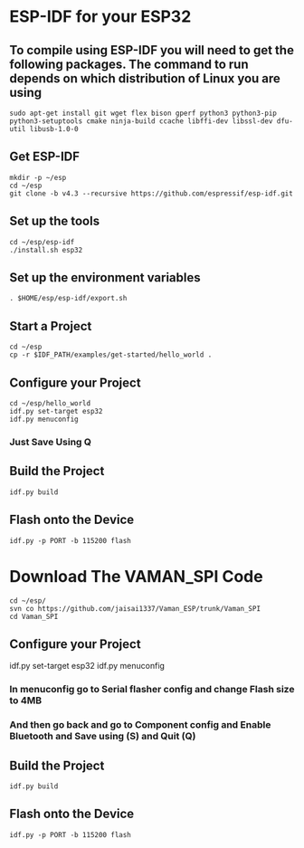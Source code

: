 # ESP-IDF for your ESP32
## To compile using ESP-IDF you will need to get the following packages. The command to run depends on which distribution of Linux you are using 
```
sudo apt-get install git wget flex bison gperf python3 python3-pip python3-setuptools cmake ninja-build ccache libffi-dev libssl-dev dfu-util libusb-1.0-0
```
## Get ESP-IDF
```
mkdir -p ~/esp
cd ~/esp
git clone -b v4.3 --recursive https://github.com/espressif/esp-idf.git
```
## Set up the tools
```
cd ~/esp/esp-idf
./install.sh esp32
```
## Set up the environment variables
```
. $HOME/esp/esp-idf/export.sh
```
## Start a Project 
```
cd ~/esp
cp -r $IDF_PATH/examples/get-started/hello_world .
```
## Configure your Project
```
cd ~/esp/hello_world
idf.py set-target esp32
idf.py menuconfig
```
### Just Save Using Q
## Build the Project
```
idf.py build
```
## Flash onto the Device
```
idf.py -p PORT -b 115200 flash
```
# Download The VAMAN_SPI Code
```
cd ~/esp/
svn co https://github.com/jaisai1337/Vaman_ESP/trunk/Vaman_SPI
cd Vaman_SPI
```
## Configure your Project
idf.py set-target esp32
idf.py menuconfig
### In menuconfig go to Serial flasher config and change Flash size to 4MB
### And then go back and go to Component config and Enable Bluetooth and Save using (S) and Quit (Q) 
## Build the Project
```
idf.py build
```
## Flash onto the Device
```
idf.py -p PORT -b 115200 flash
```

